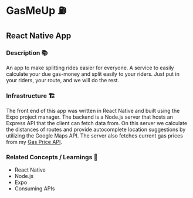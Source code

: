 # GasMeUp ⛽

## React Native App

### Description 📚

An app to make splitting rides easier for everyone. A service to easily calculate your due gas-money and split easily to your riders. Just put in your riders, your route, and we will do the rest.

### Infrastructure 🏗️

The front end of this app was written in React Native and built using the Expo project manager. The backend is a Node.js server that hosts an Express API that the client can fetch data from. On this server we calculate the distances of routes and provide autocomplete location suggestions by utilizing the Google Maps API. The server also fetches current gas prices from my [Gas Price API](https://rapidapi.com/mmcardle-drx9FYQNK/api/canadian-gas-prices/).

### Related Concepts / Learnings 💭

* React Native
* Node.js
* Expo
* Consuming APIs
